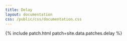 ```yaml
---
title: Delay
layout: documentation
css: /public/css/documentation.css
---
```


{% include patch.html patch=site.data.patches.delay %}
